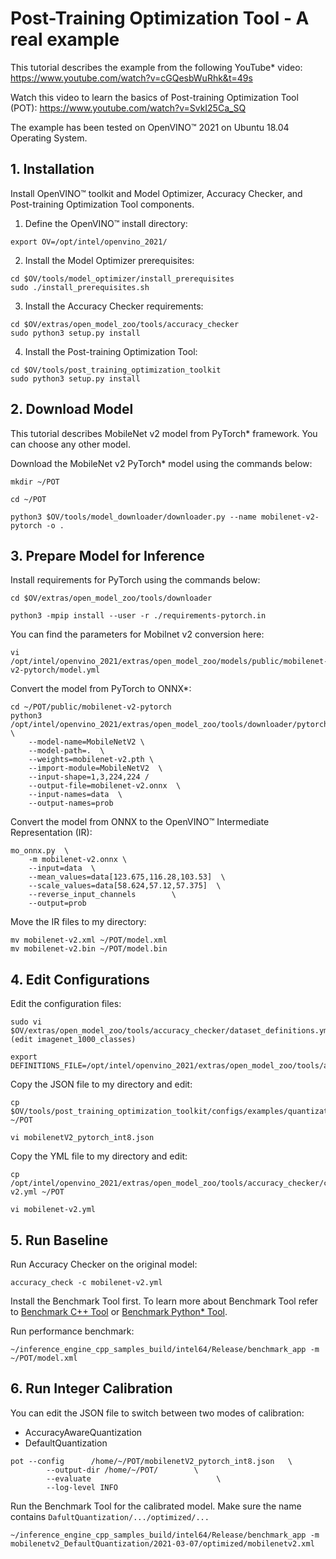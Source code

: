# Post-Training Optimization Tool - A real example

This tutorial describes the example from the following YouTube* video:
https://www.youtube.com/watch?v=cGQesbWuRhk&t=49s


Watch this video to learn the basics of Post-training Optimization Tool (POT): 
   https://www.youtube.com/watch?v=SvkI25Ca_SQ   

The example has been tested on OpenVINO™ 2021 on Ubuntu 18.04 Operating System.


## 1. Installation

Install OpenVINO™ toolkit and Model Optimizer, Accuracy Checker, and Post-training Optimization Tool components.

1. Define the OpenVINO™ install directory:
```
export OV=/opt/intel/openvino_2021/
```
2. Install the Model Optimizer prerequisites:
```
cd $OV/tools/model_optimizer/install_prerequisites
sudo ./install_prerequisites.sh
```
3. Install the Accuracy Checker requirements:
```
cd $OV/extras/open_model_zoo/tools/accuracy_checker
sudo python3 setup.py install
```
4. Install the Post-training Optimization Tool:
```
cd $OV/tools/post_training_optimization_toolkit
sudo python3 setup.py install
```

## 2. Download Model

This tutorial describes MobileNet v2 model from PyTorch* framework. You can choose any other model. 

Download the MobileNet v2 PyTorch* model using the commands below:
```
mkdir ~/POT
```
```
cd ~/POT
```
```
python3 $OV/tools/model_downloader/downloader.py --name mobilenet-v2-pytorch -o .
```

## 3. Prepare Model for Inference

Install requirements for PyTorch using the commands below:
```
cd $OV/extras/open_model_zoo/tools/downloader
```
```
python3 -mpip install --user -r ./requirements-pytorch.in
```

You can find the parameters for Mobilnet v2 conversion here:
```
vi /opt/intel/openvino_2021/extras/open_model_zoo/models/public/mobilenet-v2-pytorch/model.yml
```

Convert the model from PyTorch to ONNX*:
```
cd ~/POT/public/mobilenet-v2-pytorch
python3 /opt/intel/openvino_2021/extras/open_model_zoo/tools/downloader/pytorch_to_onnx.py  \
    --model-name=MobileNetV2 \
    --model-path=.  \
    --weights=mobilenet-v2.pth \
    --import-module=MobileNetV2  \
    --input-shape=1,3,224,224 /
    --output-file=mobilenet-v2.onnx  \
    --input-names=data  \
    --output-names=prob

```
Convert the model from ONNX to the OpenVINO™ Intermediate Representation (IR):
```
mo_onnx.py  \
    -m mobilenet-v2.onnx \  
    --input=data  \
    --mean_values=data[123.675,116.28,103.53]  \
    --scale_values=data[58.624,57.12,57.375]  \
    --reverse_input_channels        \
    --output=prob  
```

Move the IR files to my directory:

```
mv mobilenet-v2.xml ~/POT/model.xml
mv mobilenet-v2.bin ~/POT/model.bin
```

## 4. Edit Configurations 

Edit the configuration files:
```
sudo vi $OV/extras/open_model_zoo/tools/accuracy_checker/dataset_definitions.yml
(edit imagenet_1000_classes)
```
```
export DEFINITIONS_FILE=/opt/intel/openvino_2021/extras/open_model_zoo/tools/accuracy_checker/dataset_definitions.yml
```

Copy the JSON file to my directory and edit:

```
cp $OV/tools/post_training_optimization_toolkit/configs/examples/quantization/classification/mobilenetV2_pytorch_int8.json ~/POT
```
```
vi mobilenetV2_pytorch_int8.json
```

Copy the YML file to my directory and edit:

```
cp /opt/intel/openvino_2021/extras/open_model_zoo/tools/accuracy_checker/configs/mobilenet-v2.yml ~/POT
```
```
vi mobilenet-v2.yml
```

## 5. Run Baseline 

Run Accuracy Checker on the original model:

```
accuracy_check -c mobilenet-v2.yml
```

Install the Benchmark Tool first. To learn more about Benchmark Tool refer to [Benchmark C++ Tool](https://docs.openvinotoolkit.org/latest/openvino_inference_engine_samples_benchmark_app_README.html)
 or [Benchmark Python* Tool](https://docs.openvinotoolkit.org/latest/openvino_inference_engine_tools_benchmark_tool_README.html).

Run performance benchmark:
```
~/inference_engine_cpp_samples_build/intel64/Release/benchmark_app -m ~/POT/model.xml
```

## 6. Run Integer Calibration

You can edit the JSON file to switch between two modes of calibration:

 -  AccuracyAwareQuantization
 -  DefaultQuantization


```
pot --config      /home/~/POT/mobilenetV2_pytorch_int8.json   \
        --output-dir /home/~/POT/        \ 
        --evaluate                            \
        --log-level INFO 
```

Run the Benchmark Tool for the calibrated model. Make sure the name contains `DafultQuantization/.../optimized/...`

```
~/inference_engine_cpp_samples_build/intel64/Release/benchmark_app -m mobilenetv2_DefaultQuantization/2021-03-07/optimized/mobilenetv2.xml
```

